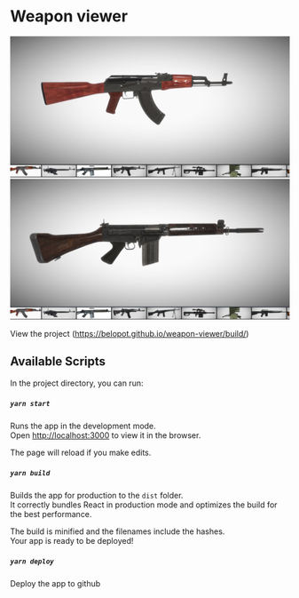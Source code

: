 # Weapon viewer

![AKM](https://github.com/belopot/weapon-viewer/blob/master/public/assets/screenshots/akm.JPG)
![FAL](https://github.com/belopot/weapon-viewer/blob/master/public/assets/screenshots/fal.JPG)


View the project
(https://belopot.github.io/weapon-viewer/build/)
 

## Available Scripts

In the project directory, you can run:

##### `yarn start`

Runs the app in the development mode.<br/>
Open [http://localhost:3000](http://localhost:3000) to view it in the browser.

The page will reload if you make edits.<br/>


##### `yarn build`

Builds the app for production to the `dist` folder.<br/>
It correctly bundles React in production mode and optimizes the build for the best performance.

The build is minified and the filenames include the hashes.<br/>
Your app is ready to be deployed!

##### `yarn deploy`

Deploy the app to github